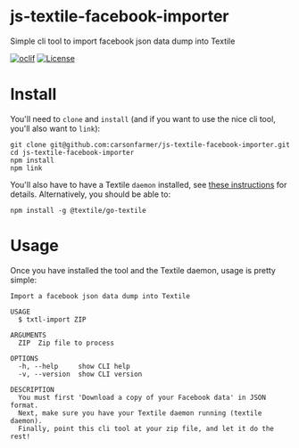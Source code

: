 js-textile-facebook-importer
============================

Simple cli tool to import facebook json data dump into Textile

[![oclif](https://img.shields.io/badge/cli-oclif-brightgreen.svg)](https://oclif.io)
[![License](https://img.shields.io/github/license/carsonfarmer/js-textile-facebook-importer)](https://github.com/carsonfarmer/js-textile-facebook-importer/blob/master/LICENSE)

# Install

You'll need to `clone` and `install` (and if you want to use the nice cli tool, you'll also want to `link`):

```
git clone git@github.com:carsonfarmer/js-textile-facebook-importer.git
cd js-textile-facebook-importer
npm install
npm link
```

You'll also have to have a Textile `daemon` installed, see [these instructions](https://docs.textile.io/install/the-daemon/) for details. Alternatively, you should be able to:

```
npm install -g @textile/go-textile
```

# Usage

Once you have installed the tool and the Textile daemon, usage is pretty simple:

```
Import a facebook json data dump into Textile

USAGE
  $ txtl-import ZIP

ARGUMENTS
  ZIP  Zip file to process

OPTIONS
  -h, --help     show CLI help
  -v, --version  show CLI version

DESCRIPTION
  You must first 'Download a copy of your Facebook data' in JSON format.
  Next, make sure you have your Textile daemon running (textile daemon).
  Finally, point this cli tool at your zip file, and let it do the rest!
```
